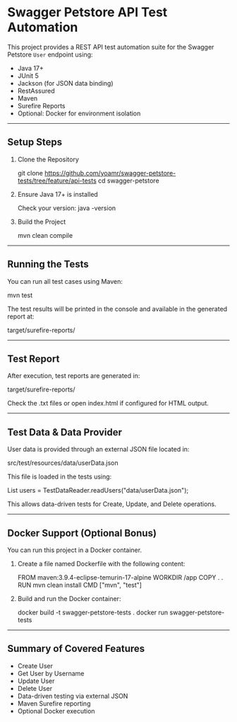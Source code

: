 Swagger Petstore API Test Automation
=====================================

This project provides a REST API test automation suite for the Swagger Petstore `User` endpoint using:

- Java 17+
- JUnit 5
- Jackson (for JSON data binding)
- RestAssured
- Maven
- Surefire Reports
- Optional: Docker for environment isolation

-----------------------------------------------------
Setup Steps
-----------------------------------------------------

1. Clone the Repository

   git clone https://github.com/yoamr/swagger-petstore-tests/tree/feature/api-tests
   cd swagger-petstore

2. Ensure Java 17+ is installed

   Check your version:
   java -version

3. Build the Project

   mvn clean compile

-----------------------------------------------------
Running the Tests
-----------------------------------------------------

You can run all test cases using Maven:

   mvn test

The test results will be printed in the console and available in the generated report at:

   target/surefire-reports/

-----------------------------------------------------
Test Report
-----------------------------------------------------

After execution, test reports are generated in:

   target/surefire-reports/

Check the .txt files or open index.html if configured for HTML output.

-----------------------------------------------------
Test Data & Data Provider
-----------------------------------------------------

User data is provided through an external JSON file located in:

   src/test/resources/data/userData.json

This file is loaded in the tests using:

   List<User> users = TestDataReader.readUsers("data/userData.json");

This allows data-driven tests for Create, Update, and Delete operations.

-----------------------------------------------------
Docker Support (Optional Bonus)
-----------------------------------------------------

You can run this project in a Docker container.

1. Create a file named Dockerfile with the following content:

   FROM maven:3.9.4-eclipse-temurin-17-alpine
   WORKDIR /app
   COPY . .
   RUN mvn clean install
   CMD ["mvn", "test"]

2. Build and run the Docker container:

   docker build -t swagger-petstore-tests .
   docker run swagger-petstore-tests

-----------------------------------------------------
Summary of Covered Features
-----------------------------------------------------

- Create User
- Get User by Username
- Update User
- Delete User
- Data-driven testing via external JSON
- Maven Surefire reporting
- Optional Docker execution
